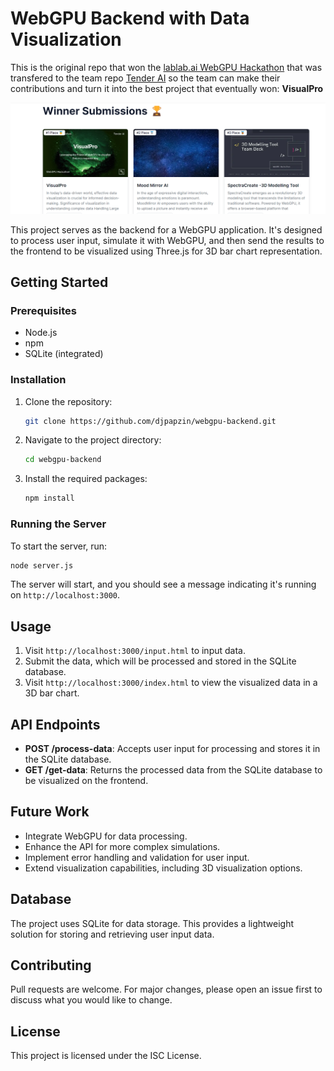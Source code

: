 # WebGPU Backend with Data Visualization

This is the original repo that won the [lablab.ai WebGPU Hackathon](https://lablab.ai/event/webgpu-hackathon) that was transfered to the team repo [Tender AI](https://github.com/Fayaz-khani/WebGPU_Hack) so the team can make their contributions and turn it into the best project that eventually won: **VisualPro**

![WebGPU Competition results](WEbGPU_Competition.png)



This project serves as the backend for a WebGPU application. It's designed to process user input, simulate it with WebGPU, and then send the results to the frontend to be visualized using Three.js for 3D bar chart representation.

## Getting Started

### Prerequisites

- Node.js
- npm
- SQLite (integrated)

### Installation

1. Clone the repository:
   ```bash
   git clone https://github.com/djpapzin/webgpu-backend.git
   ```

2. Navigate to the project directory:
   ```bash
   cd webgpu-backend
   ```

3. Install the required packages:
   ```bash
   npm install
   ```

### Running the Server

To start the server, run:

```bash
node server.js
```

The server will start, and you should see a message indicating it's running on `http://localhost:3000`.

## Usage

1. Visit `http://localhost:3000/input.html` to input data.
2. Submit the data, which will be processed and stored in the SQLite database.
3. Visit `http://localhost:3000/index.html` to view the visualized data in a 3D bar chart.

## API Endpoints

- **POST /process-data**: Accepts user input for processing and stores it in the SQLite database.
- **GET /get-data**: Returns the processed data from the SQLite database to be visualized on the frontend.

## Future Work

- Integrate WebGPU for data processing.
- Enhance the API for more complex simulations.
- Implement error handling and validation for user input.
- Extend visualization capabilities, including 3D visualization options.

## Database

The project uses SQLite for data storage. This provides a lightweight solution for storing and retrieving user input data.

## Contributing

Pull requests are welcome. For major changes, please open an issue first to discuss what you would like to change.

## License

This project is licensed under the ISC License.
